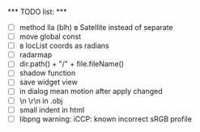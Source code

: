 *** TODO list: ***
- [ ] method lla (blh) в Satellite instead of separate
- [ ] move global const
- [ ] в locList coords as radians
- [ ] radarmap
- [ ] dir.path() + "/" + file.fileName()
- [ ] shadow function
- [ ] save widget view
- [ ] in dialog mean motion after apply changed
- [ ] \n \r\n in .obj
- [ ] small indent in html
- [ ] libpng warning: iCCP: known incorrect sRGB profile
